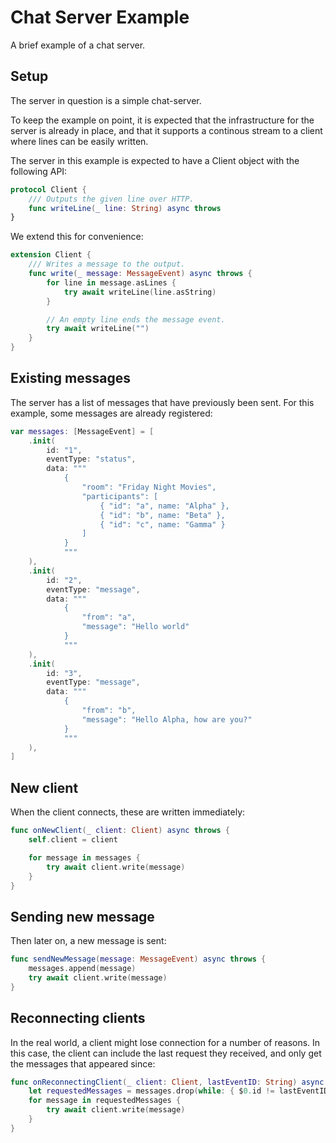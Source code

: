 # Chat Server Example

A brief example of a chat server.


## Setup

The server in question is a simple chat-server.

To keep the example on point, it is expected that the infrastructure for the
server is already in place, and that it supports a continous stream to a client
where lines can be easily written.

The server in this example is expected to have a Client object with the following API:

```swift
protocol Client {
	/// Outputs the given line over HTTP.
	func writeLine(_ line: String) async throws
}
```

We extend this for convenience:

```swift
extension Client {
	/// Writes a message to the output.
	func write(_ message: MessageEvent) async throws {
		for line in message.asLines {
			try await writeLine(line.asString)
		}

		// An empty line ends the message event.
		try await writeLine("")
	}
}
```


## Existing messages

The server has a list of messages that have previously been sent. For this example, some messages are already registered:

```swift
var messages: [MessageEvent] = [
	.init(
		id: "1",
		eventType: "status",
		data: """
			{
				"room": "Friday Night Movies",
				"participants": [
					{ "id": "a", name: "Alpha" },
					{ "id": "b", name: "Beta" },
					{ "id": "c", name: "Gamma" }
				]
			}
			"""
	),
	.init(
		id: "2",
		eventType: "message",
		data: """
			{
				"from": "a",
				"message": "Hello world"
			}
			"""
	),
	.init(
		id: "3",
		eventType: "message",
		data: """
			{
				"from": "b",
				"message": "Hello Alpha, how are you?"
			}
			"""
	),
]
```


## New client

When the client connects, these are written immediately:

```swift
func onNewClient(_ client: Client) async throws {
	self.client = client

	for message in messages {
		try await client.write(message)
	}
}
```


## Sending new message

Then later on, a new message is sent:

```swift
func sendNewMessage(message: MessageEvent) async throws {
	messages.append(message)
	try await client.write(message)
}
```


## Reconnecting clients

In the real world, a client might lose connection for a number of reasons. In this case, the client can include the last request they received, and only get the messages that appeared since:

```swift
func onReconnectingClient(_ client: Client, lastEventID: String) async throws {
	let requestedMessages = messages.drop(while: { $0.id != lastEventID }).dropFirst()
	for message in requestedMessages {
		try await client.write(message)
	}
}
```
